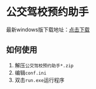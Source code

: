 # 公交驾校预约助手

最新windows版下载地址：[点击下载](https://github.com/xiehe/gjjx-zhushou/releases/download/v0.1/assistant_v0.1_20170803_win.zip)

## 如何使用
1. 解压`公交驾校预约助手*.zip`
2. 编辑`conf.ini`
3. 双击`run.exe`运行程序
